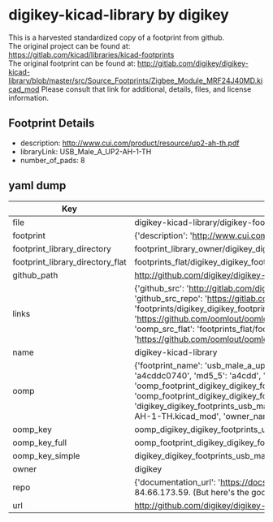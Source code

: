 # digikey-kicad-library by digikey  
This is a harvested standardized copy of a footprint from github.  
The original project can be found at:  
https://gitlab.com/kicad/libraries/kicad-footprints  
The original footprint can be found at:
http://gitlab.com/digikey/digikey-kicad-library/blob/master/src/Source_Footprints/Zigbee_Module_MRF24J40MD.kicad_mod
Please consult that link for additional, details, files, and license information.  
## Footprint Details
* description: http://www.cui.com/product/resource/up2-ah-th.pdf  
* libraryLink: USB_Male_A_UP2-AH-1-TH  
* number_of_pads: 8  
## yaml dump  
| Key | Value |  
| --- | --- |  
| file | digikey-kicad-library/digikey-footprints.pretty/USB_Male_A_UP2-AH-1-TH.kicad_mod |  
| footprint | {'description': 'http://www.cui.com/product/resource/up2-ah-th.pdf', 'libraryLink': 'USB_Male_A_UP2-AH-1-TH', 'number_of_pads': 8} |  
| footprint_library_directory | footprint_library_owner/digikey_digikey-kicad-library |  
| footprint_library_directory_flat | footprints_flat/digikey_digikey_footprints_usb_male_a_up2_ah_1_th/working |  
| github_path | http://github.com/digikey/digikey-kicad-library/blob/master/digikey-footprints.pretty/USB_Male_A_UP2-AH-1-TH.kicad_mod |  
| links | {'github_src': 'http://gitlab.com/digikey/digikey-kicad-library/blob/master/src/Source_Footprints/Zigbee_Module_MRF24J40MD.kicad_mod', 'github_src_repo': 'https://gitlab.com/kicad/libraries/kicad-footprints', 'oomp_bot': 'footprints/digikey_digikey_footprints_usb_male_a_up2_ah_1_th/working', 'oomp_bot_github': 'https://github.com/oomlout/oomlout_oomp_footprint_bot/tree/main/footprints/digikey_digikey_footprints_usb_male_a_up2_ah_1_th/working', 'oomp_src_flat': 'footprints_flat/footprints_flat/digikey_digikey_footprints_usb_male_a_up2_ah_1_th/working', 'oomp_src_flat_github': 'https://github.com/oomlout/oomlout_oomp_footprint_src/tree/main/footprints_flat/digikey_digikey_footprints_usb_male_a_up2_ah_1_th/working'} |  
| name | digikey-kicad-library |  
| oomp | {'footprint_name': 'usb_male_a_up2_ah_1_th', 'library_name': 'digikey_footprints', 'md5': 'a4cddc07403d869bf7118fe07ecc9489', 'md5_10': 'a4cddc0740', 'md5_5': 'a4cdd', 'md5_6': 'a4cddc', 'oomp_key': 'oomp_digikey_digikey_footprints_usb_male_a_up2_ah_1_th', 'oomp_key_extra': 'oomp_footprint_digikey_digikey_footprints_usb_male_a_up2_ah_1_th', 'oomp_key_full': 'oomp_footprint_digikey_digikey_footprints_usb_male_a_up2_ah_1_th_a4cddc', 'oomp_key_simple': 'digikey_digikey_footprints_usb_male_a_up2_ah_1_th', 'original_filename': 'digikey-kicad-library/digikey-footprints.pretty/USB_Male_A_UP2-AH-1-TH.kicad_mod', 'owner_name': 'digikey'} |  
| oomp_key | oomp_digikey_digikey_footprints_usb_male_a_up2_ah_1_th |  
| oomp_key_full | oomp_footprint_digikey_digikey_footprints_usb_male_a_up2_ah_1_th |  
| oomp_key_simple | digikey_digikey_footprints_usb_male_a_up2_ah_1_th |  
| owner | digikey |  
| repo | {'documentation_url': 'https://docs.github.com/rest/overview/resources-in-the-rest-api#rate-limiting', 'message': "API rate limit exceeded for 84.66.173.59. (But here's the good news: Authenticated requests get a higher rate limit. Check out the documentation for more details.)"} |  
| url | http://github.com/digikey/digikey-kicad-library |  


